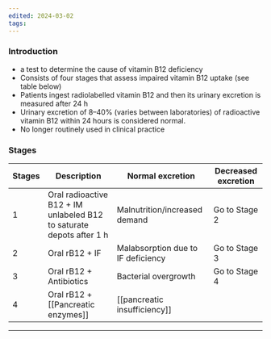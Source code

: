 ```yaml
---
edited: 2024-03-02
tags:
---
```

### Introduction
- a test to determine the cause of vitamin B12 deficiency
- Consists of four stages that assess impaired vitamin B12 uptake (see table below) 
- Patients ingest radiolabelled vitamin B12 and then its urinary excretion is measured after 24 h 
- Urinary excretion of 8–40% (varies between laboratories) of radioactive vitamin B12 within 24 hours is considered normal. 
- No longer routinely used in clinical practice
### Stages

| Stages | Description                                                          | Normal excretion                   | Decreased excretion |
| ------ | -------------------------------------------------------------------- | ---------------------------------- | ------------------- |
| 1      | Oral radioactive B12 + IM unlabeled B12 to saturate depots after 1 h | Malnutrition/increased demand      | Go to Stage 2       |
| 2      | Oral rB12 + IF                                                       | Malabsorption due to IF deficiency | Go to Stage 3       |
| 3      | Oral rB12 + Antibiotics                                              | Bacterial overgrowth               | Go to Stage 4       |
| 4      | Oral rB12 + [[Pancreatic enzymes]]                                   | [[pancreatic insufficiency]]       |                     |


---
